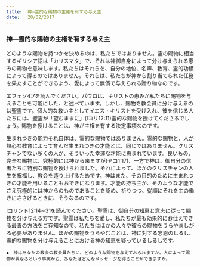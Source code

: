 ```yaml
---
title:  神―霊的な賜物の主権を有する与え主
date:   20/02/2017
---
```


### 神―霊的な賜物の主権を有する与え主

どのような賜物を持つかを決めるのは、私たちではありません。霊の賜物に相当するギリシア語は「カリスマタ」で、それは神御自身によって分け与えられる恵みの賜物を意味します。私たちはそれらを、自分の地位、名声、教育、霊的功績によって得るのではありません。それらは、私たちが神から割り当てられた任務を果たすことができるよう、愛によって無償で与えられる贈り物なのです。

エフェソ4:7を読んでください。パウロは、キリストの恵みが私たちに賜物を与えることを可能にした、と述べています。しかし、賜物を教会員に分け与えるのは聖霊です。個人的な救い主としてイエス・キリストを受け入れ、彼を信じる人たちには、聖霊が「望むままに」(Iコリ12:11)霊的な賜物を授けてくださるでしょう。賜物を授けることは、神が主権を有する決定事項なのです。

生まれつきの能力それ自体は、霊的な賜物ではありません。霊的な賜物と、人が熱心な教育によって育んだ生まれつきの才能とは、同じではありません。クリスチャンでない多くの人が、そういった幸運な才能に恵まれています。良いもの、完全な賜物は、究極的には神から来ますが(ヤコ1:17)、一方で神は、御自分の信者たちに特別な賜物を授けられました。それによって、ほかのクリスチャンの人生を祝福し、教会を造り上げるためです。神はまた、その目的のために生まれつきの才能を用いることもおできになります。才能の持ち主が、そのような才能でさえ究極的には神からのものであることを認め、祈りつつ、従順にそれを主の働きにささげるときに、そうなるのです。

Iコリント12:14∼31を読んでください。聖霊は、御自分の知恵と意志に従って賜物を分け与える方です。聖霊は私たちを愛し、私たちが最も効果的にお仕えできる最善の方法をご存知なので、私たちはほかの人々や彼らの賜物をうらやましがる必要がありません。ほかの賜物をうらやむことは、神に対する忘恩のしるし、霊的な賜物を分け与えることにおける神の知恵を疑っているしるしです。

`◆　神はあなたの教会の教会員たちに、どのような賜物を与えておられますか。人によって賜物が異なるという事実から、あなたはどんなメッセージを得ることができますか。`
